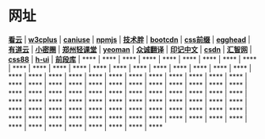 # 网址

**[看云](https://www.kancloud.cn/)**  | **[w3cplus](https://www.w3cplus.com/)** | **[caniuse](https://www.caniuse.com/)** | **[npmjs](https://www.npmjs.com/)** | **[技术胖](http://jspang.com/)** | **[bootcdn](http://www.bootcdn.cn/)** | **[css前缀](http://shouldiprefix.com/#supports)** | **[egghead](https://egghead.io/)** | **[有道云](https://note.youdao.com/)** | **[小密圈](https://devopen.club/)** | **[郑州轻课堂](http://www.qingkt.com/index.html)** | **[yeoman](http://yeoman.io/learning/)** | **[众诚翻译](https://www.zcfy.cc/)** | **[印记中文](https://docschina.org/)** | **[csdn](http://lib.csdn.net/home)** | **[汇智网](http://www.hubwiz.com/)** | **[css88](http://www.css88.com/)** | **[h-ui](http://www.h-ui.net/site.shtml)** | **[前段库](https://www.awesomes.cn/repos/Mobile?sort=new)** | **** | **** | **** | **** | **** | **** | **** | **** | **** | **** | **** | **** | **** | **** | **** | **** | **** | **** | **** | **** | **** | **** | **** | **** | **** | **** | **** | **** | **** | **** | **** | **** | **** | **** | **** | **** | **** | **** | **** | **** | **** | **** | **** | **** | **** | **** | **** | **** | **** | **** | **** | **** | **** | **** | **** | **** | **** | **** | **** | **** | **** | **** | **** | **** | **** | **** | **** | **** | **** | **** | **** | **** | **** | **** | **** | **** | **** | **** | **** | **** | **** | **** | **** | **** | **** | **** | **** | **** | **** | **** | **** | **** | **** | **** | **** | **** | **** | **** | **** | **** | ****


